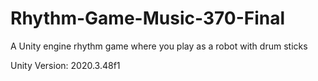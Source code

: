 # Rhythm-Game-Music-370-Final
A Unity engine rhythm game where you play as a robot with drum sticks

Unity Version: 2020.3.48f1
